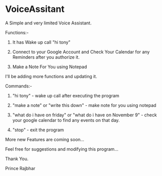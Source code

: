 # VoiceAssitant

A Simple and very limited Voice Assistant.

Functions:-

1) It has Wake up call "hi tony"

2) Connect to your Google Account and Check Your Calendar for any Reminders after you authorize it.

3) Make a Note For You using Notepad

I'll be adding more functions and updating it.

Commands:-

1) "hi tony" -  wake up call after executing the program

2) "make a note" or "write this down" - make note for you using notepad

3) "what do i have on friday" or "what do i have on November 9" - check your google calendar to find any events on that day.

4) "stop" - exit the program

More new Features are coming soon...

Feel free for suggestions and modifying this program...

Thank You.

Prince Rajbhar
